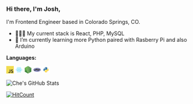 ### Hi there, I'm Josh,
I'm Frontend Engineer based in Colorado Springs, CO.
- 👨🏻‍💻 My current stack is React, PHP, MySQL
- 🌱 I’m currently learning more Python paired with Rasberry Pi and also Arduino

**Languages:**  

<code><img height="20" src="https://raw.githubusercontent.com/github/explore/80688e429a7d4ef2fca1e82350fe8e3517d3494d/topics/javascript/javascript.png"></code>
<code><img height="20" src="https://raw.githubusercontent.com/github/explore/80688e429a7d4ef2fca1e82350fe8e3517d3494d/topics/react/react.png"></code>
<code><img height="20" src="https://raw.githubusercontent.com/github/explore/80688e429a7d4ef2fca1e82350fe8e3517d3494d/topics/nodejs/nodejs.png"></code>
<code><img height="20" src="https://raw.githubusercontent.com/github/explore/80688e429a7d4ef2fca1e82350fe8e3517d3494d/topics/php/php.png"></code>
<code><img height="20" src="https://raw.githubusercontent.com/github/explore/80688e429a7d4ef2fca1e82350fe8e3517d3494d/topics/python/python.png"></code>

![Che's GitHub Stats](https://github-readme-stats.vercel.app/api?username=che-wf&show_icons=true&hide=["issues"])

[![HitCount](http://hits.dwyl.com/che-wf/che-wf.svg)](http://hits.dwyl.com/che-wf/che-wf)
